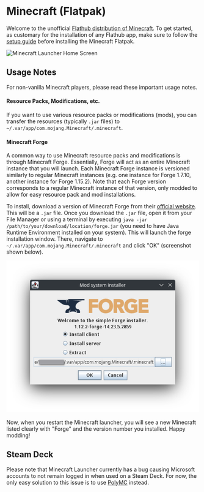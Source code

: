 # Minecraft (Flatpak)

Welcome to the unofficial [Flathub distribution of Minecraft](https://flathub.org/apps/details/com.mojang.Minecraft). To get started, as customary for the installation of any Flathub app, make sure to follow the [setup guide](https://flatpak.org/setup/) before installing the Minecraft Flatpak.

![Minecraft Launcher Home Screen](screenshots/minecraft1.png)

## Usage Notes

For non-vanilla Minecraft players, please read these important usage notes.

#### Resource Packs, Modifications, etc.

If you want to use various resource packs or modifications (mods), you can transfer the resources (typically `.jar` files) to `~/.var/app/com.mojang.Minecraft/.minecraft`.

#### Minecraft Forge

A common way to use Minecraft resource packs and modifications is through Minecraft Forge. Essentially, Forge will act as an entire Minecraft instance that you will launch. Each Minecraft Forge instance is versioned similarly to regular Minecraft instances (e.g. one instance for Forge 1.7.10, another instance for Forge 1.15.2). Note that each Forge version corresponds to a regular Minecraft instance of that version, only modded to allow for easy resource pack and mod installations.

To install, download a version of Minecraft Forge from their [official website](https://files.minecraftforge.net/net/minecraftforge/forge/). This will be a `.jar` file. Once you download the `.jar` file, open it from your File Manager or using a terminal by executing `java -jar /path/to/your/download/location/forge.jar` (you need to have Java Runtime Environment installed on your system). This will launch the forge installation window. There, navigate to `~/.var/app/com.mojang.Minecraft/.minecraft` and click "OK" (screenshot shown below).

![Forge Installation](screenshots/forge.png)

Now, when you restart the Minecraft launcher, you will see a new Minecraft listed clearly with "Forge" and the version number you installed. Happy modding!

## Steam Deck

Please note that Minecraft Launcher currently has a bug causing Microsoft accounts to not remain logged in when used on a Steam Deck. For now, the only easy solution to this issue is to use [PolyMC](https://flathub.org/apps/details/org.polymc.PolyMC) instead.
